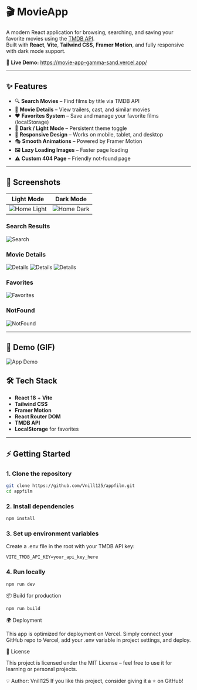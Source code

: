 # 🎬 MovieApp

A modern React application for browsing, searching, and saving your favorite movies using the [TMDB API](https://www.themoviedb.org/).  
Built with **React**, **Vite**, **Tailwind CSS**, **Framer Motion**, and fully responsive with dark mode support.

🚀 **Live Demo:** https://movie-app-gamma-sand.vercel.app/

---

## ✨ Features

- 🔍 **Search Movies** – Find films by title via TMDB API
- 📄 **Movie Details** – View trailers, cast, and similar movies
- ❤️ **Favorites System** – Save and manage your favorite films (localStorage)
- 🌙 **Dark / Light Mode** – Persistent theme toggle
- 📱 **Responsive Design** – Works on mobile, tablet, and desktop
- 🎭 **Smooth Animations** – Powered by Framer Motion
- 🖼 **Lazy Loading Images** – Faster page loading
- ⚠ **Custom 404 Page** – Friendly not-found page

---

## 📸 Screenshots

| Light Mode | Dark Mode |
|------------|-----------|
| ![Home Light](./screenshots/home-light.png) | ![Home Dark](./screenshots/home-dark.png) |

### Search Results
![Search](./screenshots/search.png)

### Movie Details
![Details](./screenshots/details1.png)
![Details](./screenshots/details2.png)
![Details](./screenshots/details3.png)

### Favorites
![Favorites](./screenshots/favorites.png)

### NotFound
![NotFound](./screenshots/404.png)

---

## 🎥 Demo (GIF)
![App Demo](./screenshots/demo.gif)

## 🛠 Tech Stack

- **React 18** + **Vite**
- **Tailwind CSS**
- **Framer Motion**
- **React Router DOM**
- **TMDB API**
- **LocalStorage** for favorites

---

## ⚡ Getting Started

### 1. Clone the repository
```bash
git clone https://github.com/Vnill125/appfilm.git
cd appfilm
```

### 2. Install dependencies
```bash
npm install
```

### 3. Set up environment variables
Create a .env file in the root with your TMDB API key:
```env
VITE_TMDB_API_KEY=your_api_key_here
```

### 4. Run locally
```bash
npm run dev
```


📦 Build for production
```bash
npm run build
```

🌍 Deployment

This app is optimized for deployment on Vercel.
Simply connect your GitHub repo to Vercel, add your .env variable in project settings, and deploy.

📄 License

This project is licensed under the MIT License – feel free to use it for learning or personal projects.

💡 Author: Vnill125
If you like this project, consider giving it a ⭐ on GitHub!

